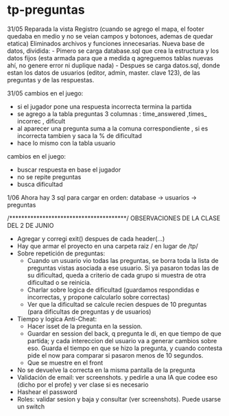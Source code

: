 # tp-preguntas

31/05
Reparada la vista Registro (cuando se agrego el mapa, el footer quedaba en medio y no se veian campos y botonoes, ademas de quedar etatica)
Eliminados archivos y funciones innecesarias.
Nueva base de datos, dividida:
    - Pimero se carga database.sql que crea la estructura y los datos fijos (esta armada para que a medida q agreguemos tablas nuevas ahí, no genere error ni duplique nada)
    - Despues se carga datos.sql, donde estan los datos de usuarios (editor, admin, master. clave 123), de las preguntas y de las respuestas.


31/05
cambios en el juego:

- si el jugador pone una respuesta incorrecta termina la partida
- se agrego a la tabla preguntas 3 columnas : time_answered ,times_ incorrec , dificult
- al aparecer una pregunta suma a la comuna correspondiente , si es incorrecta tambien y saca la % de dificultad
- hace lo mismo con la tabla usuario

cambios en el juego:
- buscar respuesta en base el jugador
- no se repite preguntas
- busca dificultad

1/06
Ahora hay 3 sql para cargar en orden: database -> usuarios -> preguntas

/***************************************/
OBSERVACIONES DE LA CLASE DEL 2 DE JUNIO
* Agregar y corregi exit() despues de cada header(...)
* Hay que armar el proyecto en una carpeta raiz / en lugar de /tp/
* Sobre repetición de preguntas:
    - Cuando un usuario vio todas las preguntas, se borra toda la lista de preguntas vistas asociada a ese usuario. Si ya pasaron todas las de su dificultad, queda a criterio de cada grupo si muestra de otra dificultad o se reinicia.
    - Charlar sobre logica de dificultad (guardamos respondidas e incorrectas, y propone calcularlo sobre correctas)
    - Ver que la dificultad se calcule recien despues de 10 preguntas (para dificultas de preguntas y de usuarios)
* Tiempo y logica Anti-Cheat: 
    - Hacer isset de la pregunta en la session. 
    - Guardar en session del back, q pregunta le di, en que tiempo de que partida; y cada intereccion del usuario va a generar cambios sobre eso. Guarda el tiempo en que se hizo la pregunta, y cuando contesta pide el now para comparar si pasaron menos de 10 segundos.
    - Que se muestre en el front
* No se devuelve la correcta en la misma pantalla de la pregunta
* Validación de email: ver screenshots. y pedirle a una IA que codee eso (dicho por el profe) y ver clase si es necesario
* Hashear el password
* Roles: validar sesion y baja y consultar (ver screenshots). Puede usarse un switch
